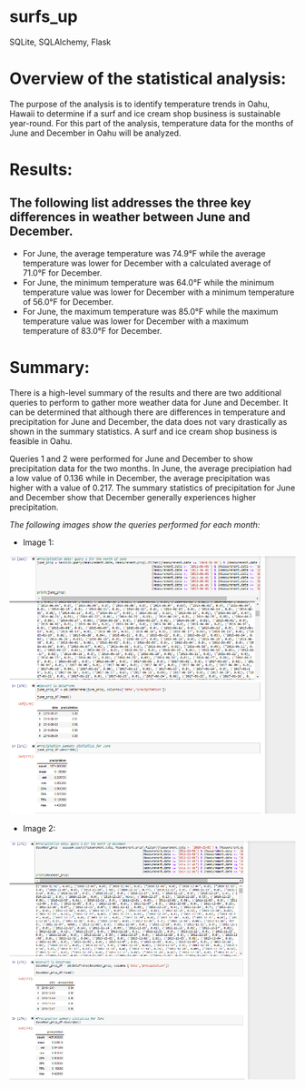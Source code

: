# surfs_up
SQLite, SQLAlchemy, Flask

# Overview of the statistical analysis:

The purpose of the analysis is to identify temperature trends in Oahu, Hawaii to determine if a surf and ice cream shop business is sustainable year-round. For this part of the analysis, temperature data for the months of June and December in Oahu will be analyzed. 


# Results:

## The following list addresses the three key differences in weather between June and December. 
- For June, the average temperature was 74.9&deg;F while the average temperature was lower for December with a calculated average of 71.0&deg;F for December.
- For June, the minimum temperature was 64.0&deg;F while the minimum temperature value was lower for December with a minimum temperature of 56.0&deg;F for December.
- For June, the maximum temperature was 85.0&deg;F while the maximum temperature value was lower for December with a maximum temperature of 83.0&deg;F for December.


# Summary:

There is a high-level summary of the results and there are two additional queries to perform to gather more weather data for June and December. 
It can be determined that although there are differences in temperature and precipitation for June and December, the data does not vary drastically as shown in the summary statistics. A surf and ice cream shop business is feasible in Oahu.

Queries 1 and 2 were performed for June and December to show precipitation data for the two months. In June, the average precipiation had a low value of 0.136 while in December, the average precipitation was higher with a value of 0.217. The summary statistics of precipitation for June and December show that December generally experiences higher precipitation.

*The following images show the queries performed for each month:*

- Image 1:

![precipitation1](Resources/Query_1.PNG)

- Image 2: 

![precipitation2](Resources/Query_2.PNG)
